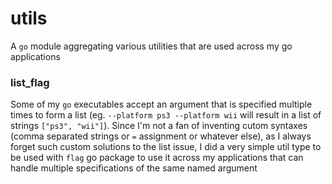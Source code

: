 # utils

A `go` module aggregating various utilities that are used across my go applications

### list_flag

Some of my `go` executables accept an argument that is specified multiple times to form a list (eg. `--platform ps3 --platform wii` will result in a list of strings `["ps3", "wii"]`). Since I'm not a fan of inventing cutom syntaxes (comma separated strings or `=` assignment or whatever else), as I always forget such custom solutions to the list issue, I did a very simple util type to be used with `flag` go package to use it across my applications that can handle multiple specifications of the same named argument
